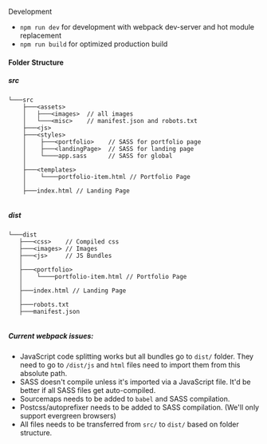 Development

- `npm run dev` for development with webpack dev-server and hot module replacement
- `npm run build` for optimized production build

#### Folder Structure


##### src

```
└───src
    ├───<assets>
    │   ├───<images>  // all images
    │   └───<misc> 	  // manifest.json and robots.txt
    ├───<js>
   	├───<styles>
    │    ├───<portfolio> 	// SASS for portfolio page
    │    ├───<landingPage>  // SASS for landing page
   	│	 └────app.sass 	    // SASS for global    
    │
    ├───<templates> 
    │    └────portfolio-item.html // Portfolio Page
    │ 
    ├───index.html // Landing Page 
    
 ```
 ##### dist
 
 ```
└───dist
	├───<css>	 // Compiled css
    ├───<images> // Images
    ├───<js>     // JS Bundles
    │
    ├───<portfolio> 
    │    └────portfolio-item.html // Portfolio Page
    │ 
    ├───index.html // Landing Page
    │
    ├───robots.txt
    ├───manifest.json
    
 ```


##### Current webpack issues:

* JavaScript code splitting works but all bundles go to `dist/` folder. They need to go to `/dist/js` and `html` files need to import them from this absolute path.
* SASS doesn't compile unless it's imported via a JavaScript file. It'd be better if all SASS files get auto-compiled.
* Sourcemaps needs to be added to `babel` and SASS compilation.
* Postcss/autoprefixer needs to be added to SASS compilation. (We'll only support evergreen browsers)
* All files needs to be transferred from `src/` to `dist/` based on folder structure.

